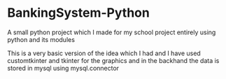 # BankingSystem-Python
A small python project which I made for my school project entirely using python and its modules

This is a very basic version of the idea which I had and I have used customtkinter and tkinter for the graphics and in the backhand the data is stored in mysql using mysql.connector
